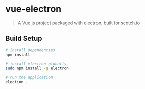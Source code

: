 # vue-electron

> A Vue.js project packaged with electron, built for scotch.io

## Build Setup

``` bash
# install dependencies
npm install

# install electron globally
sudo npm install -g electron

# run the application
election .
```

